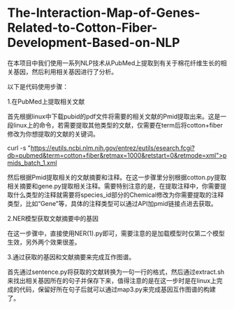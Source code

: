 # The-Interaction-Map-of-Genes-Related-to-Cotton-Fiber-Development-Based-on-NLP
在本项目中我们使用一系列NLP技术从PubMed上提取到有关于棉花纤维生长的相关基因，然后利用相关基因进行了分析。

以下是代码使用步骤：

1.在PubMed上提取相关文献

首先根据linux中下载pubid的pdf文件将需要的相关文献的Pmid提取出来。这是一段linux上的命令，若需要提取其他类型的文献，仅需要在term后将cotton+fiber修改为你想提取的文献的关键词。

curl -s "https://eutils.ncbi.nlm.nih.gov/entrez/eutils/esearch.fcgi?db=pubmed&term=cotton+fiber&retmax=1000&retstart=0&retmode=xml">pmids_batch_1.xml

然后根据Pmid提取相关的文献摘要和注释。在这一步骤里分别根据cotton.py提取相关摘要和gene.py提取相关注释。需要特别注意的是，在提取注释中，你需要提取什么类型的注释就需要将species_id部分的Chemical修改为你需要提取的注释类型，比如“Gene”等，具体的注释类型可以通过API加pmid链接点进去获取。

2.NER模型获取文献摘要中的基因

在这一步骤中，直接使用NER(1).py即可，需要注意的是加载模型时仅第二个模型生效，另外两个效果很差。

3.通过获取的基因和文献摘要来完成互作图谱。

首先通过sentence.py将获取的文献转换为一句一行的格式，然后通过extract.sh来找出相关基因所在的句子并保存下来，值得注意的是在这一步时是在linux上完成的代码，保留好所在句子后就可以通过map3.py来完成基因互作图谱的构建了。
